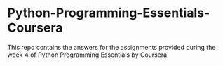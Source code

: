 # Python-Programming-Essentials-Coursera
This repo contains the answers for the assignments provided during the week 4 of Python Programming Essentials by Coursera
